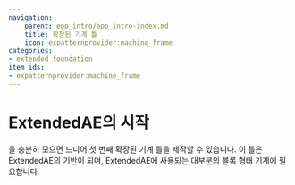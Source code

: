 ```yaml
---
navigation:
    parent: epp_intro/epp_intro-index.md
    title: 확장된 기계 틀
    icon: expatternprovider:machine_frame
categories:
- extended foundation
item_ids:
- expatternprovider:machine_frame
---
```


# ExtendedAE의 시작

<Row>
<BlockImage id="expatternprovider:machine_frame" scale="8"></BlockImage>
</Row>

<ItemLink id="expatternprovider:entro_crystal" />을 충분히 모으면 드디어 첫 번째 확장된 기계 틀을 제작할 수 있습니다.
이 틀은 ExtendedAE의 기반이 되며, ExtendedAE에 사용되는 대부분의 블록 형태 기계에 필요합니다.
